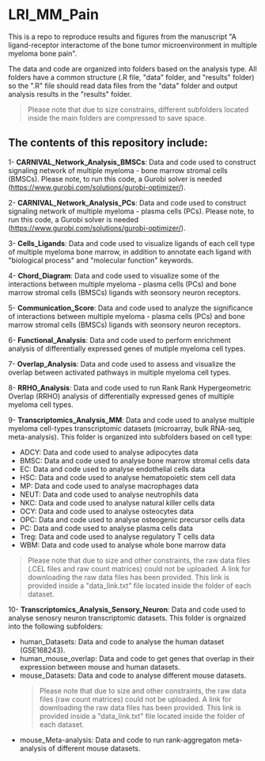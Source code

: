 # LRI_MM_Pain

This is a repo to reproduce results and figures from the manuscript "A ligand-receptor interactome of the bone tumor microenvironment in multiple myeloma bone pain".

The data and code are organized into folders based on the analysis type. All folders have a common structure (.R file, "data" folder, and "results" folder) so the ".R" file should read data files from the "data" folder and output analysis results in the "results" folder.

> Please note that due to size constrains, different subfolders located inside the main folders are compressed to save space.

The contents of this repository include:
---------------------------------------

1- **CARNIVAL_Network_Analysis_BMSCs**: Data and code used to construct signaling network of multiple myeloma - bone marrow stromal cells (BMSCs). Please note, to run this code, a Gurobi solver is needed (https://www.gurobi.com/solutions/gurobi-optimizer/). 

2- **CARNIVAL_Network_Analysis_PCs**: Data and code used to construct signaling network of multiple myeloma - plasma cells (PCs). Please note, to run this code, a Gurobi solver is needed (https://www.gurobi.com/solutions/gurobi-optimizer/). 

3- **Cells_Ligands**: Data and code used to visualize ligands of each cell type of multiple myeloma bone marrow, in addition to annotate each ligand with "biological process" and "molecular function" keywords. 

4- **Chord_Diagram**: Data and code used to visualize some of the interactions between multiple myeloma - plasma cells (PCs) and bone marrow stromal cells (BMSCs) ligands with seonsory neuron receptors. 

5- **Communication_Score**: Data and code used to analyze the significance of interactions between multiple myeloma - plasma cells (PCs) and bone marrow stromal cells (BMSCs) ligands with seonsory neuron receptors.

6- **Functional_Analysis**: Data and code used to perform enrichment analysis of differentially expressed genes of mutiple myeloma cell types. 

7- **Overlap_Analysis**: Data and code used to assess and visualize the overlap between activated pathways in multiple myeloma cell types. 

8- **RRHO_Analysis**: Data and code used to run Rank Rank Hypergeometric Overlap (RRHO) analysis of differentially expressed genes of multiple myeloma cell types. 

9- **Transcriptomics_Analysis_MM**: Data and code used to analyse multiple myeloma cell-types transcriptomic datasets (microarray, bulk RNA-seq, meta-analysis). This folder is organized into subfolders based on cell type:

 - ADCY: Data and code used to analyse adipocytes data
 - BMSC: Data and code used to analyse bone marrow stromal cells data
 - EC: Data and code used to analyse endothelial cells data
 - HSC: Data and code used to analyse hematopoietic stem cell data
 - MP: Data and code used to analyse macrophages data
 - NEUT: Data and code used to analyse neutrophils data
 - NKC: Data and code used to analyse natural killer cells data
 - OCY: Data and code used to analyse osteocytes data
 - OPC: Data and code used to analyse osteogenic precursor cells data
 - PC: Data and code used to analyse plasma cells data
 - Treg: Data and code used to analyse regulatory T cells data
 - WBM: Data and code used to analyse whole bone marrow data

 > Please note that due to size and other constraints, the raw data files (.CEL files and raw count matrices) could not be uploaded.
 > A link for downloading the raw data files has been provided. This link is provided inside a "data_link.txt" file located inside the folder of each dataset. 

10- **Transcriptomics_Analysis_Sensory_Neuron**: Data and code used to analyse senosry neuron transcriptomic datasets. This folder is orgnaized into the following subfolders:

  - human_Datasets: Data and code to analyse the human dataset (GSE168243).
  - human_mouse_overlap:  Data and code to get genes that overlap in their expression between mouse and human datasets. 
  - mouse_Datasets: Data and code to analyse different mouse datasets.
      > Please note that due to size and other constraints, the raw data files (raw count matrices) could not be uploaded.
      > A link for downloading the raw data files has been provided. This link is provided inside a "data_link.txt" file located inside the folder of each dataset. 
  - mouse_Meta-analysis: Data and code to run rank-aggregaton meta-analysis of different mouse datasets.



